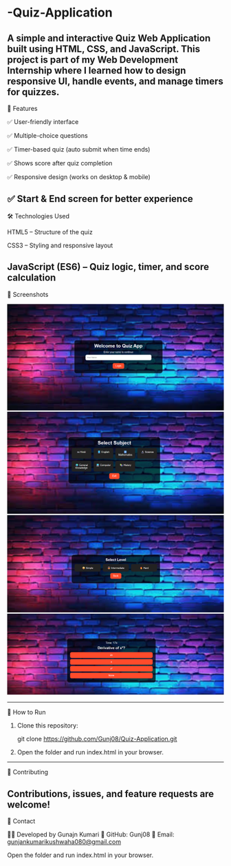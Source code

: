# -Quiz-Application
A simple and interactive Quiz Web Application built using HTML, CSS, and JavaScript. This project is part of my Web Development Internship where I learned how to design responsive UI, handle events, and manage timers for quizzes.
---
📌 Features

✅ User-friendly interface

✅ Multiple-choice questions

✅ Timer-based quiz (auto submit when time ends)

✅ Shows score after quiz completion

✅ Responsive design (works on desktop & mobile)

✅ Start & End screen for better experience
---
🛠️ Technologies Used

HTML5 – Structure of the quiz

CSS3 – Styling and responsive layout

JavaScript (ES6) – Quiz logic, timer, and score calculation
---
📸 Screenshots

 ![Quiz Screenshot](https://github.com/Gunj08/-Quiz-Application/blob/main/Screenshot%202025-09-22%20102823.png?raw=true)
 ![Quiz Screenshot](https://github.com/Gunj08/-Quiz-Application/blob/main/Screenshot%202025-09-22%20102909.png?raw=true)
 ![Quiz Screenshot](https://github.com/Gunj08/-Quiz-Application/blob/main/Screenshot%202025-09-22%20103004.png?raw=true)
 ![Quiz Screenshot](https://github.com/Gunj08/-Quiz-Application/blob/main/Screenshot%202025-09-22%20103030.png?raw=true)

---
🚀 How to Run

1. Clone this repository:

   git clone https://github.com/Gunj08/Quiz-Application.git

2. Open the folder and run index.html in your browser.
---

🤝 Contributing

Contributions, issues, and feature requests are welcome!
---

📧 Contact

👩‍💻 Developed by Gunajn Kumari
🔗 GitHub: Gunj08
📩 Email: gunjankumarikushwaha080@gmail.com

Open the folder and run index.html in your browser.
